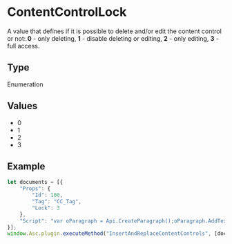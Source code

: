 # ContentControlLock

A value that defines if it is possible to delete and/or edit the content control or not:**0** - only deleting,**1** - disable deleting or editing,**2** - only editing,**3** - full access.

## Type

Enumeration

## Values

- 0
- 1
- 2
- 3


## Example

```javascript
let documents = [{
    "Props": {
        "Id": 100,
        "Tag": "CC_Tag",
        "Lock": 3
    },
    "Script": "var oParagraph = Api.CreateParagraph();oParagraph.AddText('Hello world!');Api.GetDocument().InsertContent([oParagraph]);"
}];
window.Asc.plugin.executeMethod("InsertAndReplaceContentControls", [documents]);
```
